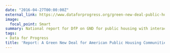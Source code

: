 ```yaml
---
date: "2016-04-27T00:00:00Z"
external_link: https://www.dataforprogress.org/green-new-deal-public-housing-national
image:
  focal_point: Smart
summary: National report for DfP on GND for public housing with interactive maps.
tags:
- Data for Progress
title: 'Report: A Green New Deal for American Public Housing Communities'
---
```

